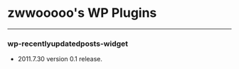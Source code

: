# zwwooooo's WP Plugins #


---


### wp-recentlyupdatedposts-widget ###

  * 2011.7.30 version 0.1 release.